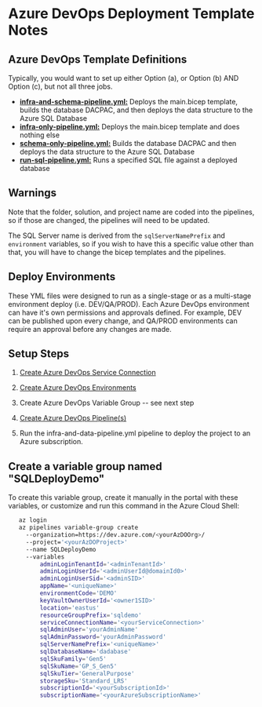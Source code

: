 # Azure DevOps Deployment Template Notes

## Azure DevOps Template Definitions

Typically, you would want to set up either Option (a), or Option (b) AND Option (c), but not all three jobs.

- [**infra-and-schema-pipeline.yml:**](infra-and-schema-pipeline.yml) Deploys the main.bicep template, builds the database DACPAC, and then deploys the data structure to the Azure SQL Database
- [**infra-only-pipeline.yml:**](infra-only-pipeline.yml) Deploys the main.bicep template and does nothing else
- [**schema-only-pipeline.yml:**](schema-only-pipeline.yml) Builds the database DACPAC and then deploys the data structure to the Azure SQL Database
- [**run-sql-pipeline.yml:**](run-sql-pipeline.yml) Runs a specified SQL file against a deployed database

## Warnings

Note that the folder, solution, and project name are coded into the pipelines, so if those are changed, the pipelines will need to be updated.

The SQL Server name is derived from the `sqlServerNamePrefix` and `environment` variables, so if you wish to have this a specific value other than that, you will have to change the bicep templates and the pipelines.

## Deploy Environments

These YML files were designed to run as a single-stage or as a multi-stage environment deploy (i.e. DEV/QA/PROD). Each Azure DevOps environment can have it's own permissions and approvals defined. For example, DEV can be published upon every change, and QA/PROD environments can require an approval before any changes are made.

## Setup Steps

1. [Create Azure DevOps Service Connection](https://docs.luppes.com/CreateServiceConnections/)

1. [Create Azure DevOps Environments](https://docs.luppes.com/CreateDevOpsEnvironments/)

1. Create Azure DevOps Variable Group -- see next step

1. [Create Azure DevOps Pipeline(s)](https://docs.luppes.com/CreateNewPipeline/)

1. Run the infra-and-data-pipeline.yml pipeline to deploy the project to an Azure subscription.

## Create a variable group named "SQLDeployDemo"

To create this variable group, create it manually in the portal with these variables, or customize and run this command in the Azure Cloud Shell:

``` bash
   az login
   az pipelines variable-group create 
     --organization=https://dev.azure.com/<yourAzDOOrg>/ 
     --project='<yourAzDOProject>' 
     --name SQLDeployDemo
     --variables 
         adminLoginTenantId='<adminTenantId>'
         adminLoginUserId='<adminUserId@domainId0>'
         adminLoginUserSid='<adminSID>'
         appName='<uniqueName>' 
         environmentCode='DEMO' 
         keyVaultOwnerUserId='<owner1SID>'
         location='eastus' 
         resourceGroupPrefix='sqldemo'
         serviceConnectionName='<yourServiceConnection>' 
         sqlAdminUser='yourAdminName'
         sqlAdminPassword='yourAdminPassword'
         sqlServerNamePrefix='<uniqueName>'
         sqlDatabaseName='dadabase'
         sqlSkuFamily='Gen5'
         sqlSkuName='GP_S_Gen5'
         sqlSkuTier='GeneralPurpose'
         storageSku='Standard_LRS'
         subscriptionId='<yourSubscriptionId>' 
         subscriptionName='<yourAzureSubscriptionName>' 
```
